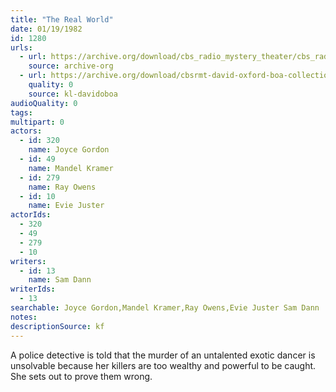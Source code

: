 ```yaml
---
title: "The Real World"
date: 01/19/1982
id: 1280
urls: 
  - url: https://archive.org/download/cbs_radio_mystery_theater/cbs_radio_mystery_theater-1251-1300.zip/cbs_radio_mystery_theater-1251-1300%2Fcbsrmt_1280_the_real_world.mp3
    source: archive-org
  - url: https://archive.org/download/cbsrmt-david-oxford-boa-collection/CBSRMT-820119-1280-The-Real-World-(128-48)_WBBM-JE-{BoA}.mp3
    quality: 0
    source: kl-davidoboa
audioQuality: 0
tags: 
multipart: 0
actors:  
  - id: 320
    name: Joyce Gordon  
  - id: 49
    name: Mandel Kramer  
  - id: 279
    name: Ray Owens  
  - id: 10
    name: Evie Juster
actorIds:  
  - 320  
  - 49  
  - 279  
  - 10
writers:  
  - id: 13
    name: Sam Dann
writerIds:  
  - 13
searchable: Joyce Gordon,Mandel Kramer,Ray Owens,Evie Juster Sam Dann
notes: 
descriptionSource: kf
---
```

A police detective is told that the murder of an untalented exotic dancer is unsolvable because her killers are too wealthy and powerful to be caught. She sets out to prove them wrong.